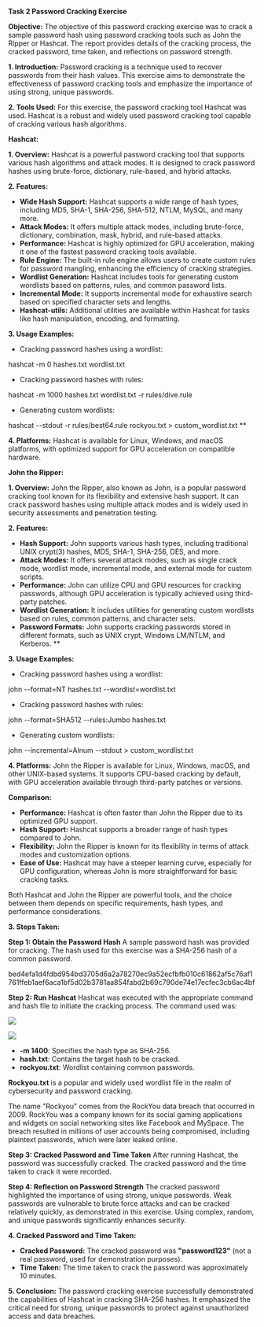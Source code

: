 ﻿**Task 2 Password Cracking Exercise**

**Objective:**
The objective of this password cracking exercise was to crack a sample password hash using password cracking tools such as John the Ripper or Hashcat. The report provides details of the cracking process, the cracked password, time taken, and reflections on password strength.

**1. Introduction:**
Password cracking is a technique used to recover passwords from their hash values. This exercise aims to demonstrate the effectiveness of password cracking tools and emphasize the importance of using strong, unique passwords.

**2. Tools Used:**
For this exercise, the password cracking tool Hashcat was used. Hashcat is a robust and widely used password cracking tool capable of cracking various hash algorithms.

**Hashcat:**

**1. Overview:**
Hashcat is a powerful password cracking tool that supports various hash algorithms and attack modes. It is designed to crack password hashes using brute-force, dictionary, rule-based, and hybrid attacks.

**2. Features:**

- **Wide Hash Support:** Hashcat supports a wide range of hash types, including MD5, SHA-1, SHA-256, SHA-512, NTLM, MySQL, and many more.
- **Attack Modes:** It offers multiple attack modes, including brute-force, dictionary, combination, mask, hybrid, and rule-based attacks.
- **Performance:** Hashcat is highly optimized for GPU acceleration, making it one of the fastest password cracking tools available.
- **Rule Engine:** The built-in rule engine allows users to create custom rules for password mangling, enhancing the efficiency of cracking strategies.
- **Wordlist Generation:** Hashcat includes tools for generating custom wordlists based on patterns, rules, and common password lists.
- **Incremental Mode:** It supports incremental mode for exhaustive search based on specified character sets and lengths.
- **Hashcat-utils:** Additional utilities are available within Hashcat for tasks like hash manipulation, encoding, and formatting.

**3. Usage Examples:**

- Cracking password hashes using a wordlist:

hashcat -m 0 hashes.txt wordlist.txt 

- Cracking password hashes with rules:

hashcat -m 1000 hashes.txt wordlist.txt -r rules/dive.rule 

- Generating custom wordlists:

hashcat --stdout -r rules/best64.rule rockyou.txt > custom\_wordlist.txt 
**


**4. Platforms:**
Hashcat is available for Linux, Windows, and macOS platforms, with optimized support for GPU acceleration on compatible hardware.

**John the Ripper:**

**1. Overview:**
John the Ripper, also known as John, is a popular password cracking tool known for its flexibility and extensive hash support. It can crack password hashes using multiple attack modes and is widely used in security assessments and penetration testing.

**2. Features:**

- **Hash Support:** John supports various hash types, including traditional UNIX crypt(3) hashes, MD5, SHA-1, SHA-256, DES, and more.
- **Attack Modes:** It offers several attack modes, such as single crack mode, wordlist mode, incremental mode, and external mode for custom scripts.
- **Performance:** John can utilize CPU and GPU resources for cracking passwords, although GPU acceleration is typically achieved using third-party patches.
- **Wordlist Generation:** It includes utilities for generating custom wordlists based on rules, common patterns, and character sets.
- **Password Formats:** John supports cracking passwords stored in different formats, such as UNIX crypt, Windows LM/NTLM, and Kerberos.
**


**3. Usage Examples:**

- Cracking password hashes using a wordlist:

john --format=NT hashes.txt --wordlist=wordlist.txt 

- Cracking password hashes with rules:

john --format=SHA512 --rules:Jumbo hashes.txt 

- Generating custom wordlists:

john --incremental=Alnum --stdout > custom\_wordlist.txt 

**4. Platforms:**
John the Ripper is available for Linux, Windows, macOS, and other UNIX-based systems. It supports CPU-based cracking by default, with GPU acceleration available through third-party patches or versions.

**Comparison:**

- **Performance:** Hashcat is often faster than John the Ripper due to its optimized GPU support.
- **Hash Support:** Hashcat supports a broader range of hash types compared to John.
- **Flexibility:** John the Ripper is known for its flexibility in terms of attack modes and customization options.
- **Ease of Use:** Hashcat may have a steeper learning curve, especially for GPU configuration, whereas John is more straightforward for basic cracking tasks.

Both Hashcat and John the Ripper are powerful tools, and the choice between them depends on specific requirements, hash types, and performance considerations.

**3. Steps Taken:**

**Step 1: Obtain the Password Hash**
A sample password hash was provided for cracking. The hash used for this exercise was a SHA-256 hash of a common password.

bed4efa1d4fdbd954bd3705d6a2a78270ec9a52ecfbfb010c61862af5c76af1761ffeb1aef6aca1bf5d02b3781aa854fabd2b69c790de74e17ecfec3cb6ac4bf 

**Step 2: Run Hashcat**
Hashcat was executed with the appropriate command and hash file to initiate the cracking process. The command used was:

![](Aspose.Words.6f736f9f-2145-4036-92eb-26038d2f0f3a.001.png)



![](Aspose.Words.6f736f9f-2145-4036-92eb-26038d2f0f3a.002.png)








- **-m 1400**: Specifies the hash type as SHA-256.
- **hash.txt**: Contains the target hash to be cracked.
- **rockyou.txt**: Wordlist containing common passwords.

**Rockyou.txt** is a popular and widely used wordlist file in the realm of cybersecurity and password cracking.

The name "Rockyou" comes from the RockYou data breach that occurred in 2009. RockYou was a company known for its social gaming applications and widgets on social networking sites like Facebook and MySpace. The breach resulted in millions of user accounts being compromised, including plaintext passwords, which were later leaked online.

**Step 3: Cracked Password and Time Taken**
After running Hashcat, the password was successfully cracked. The cracked password and the time taken to crack it were recorded.

**Step 4: Reflection on Password Strength**
The cracked password highlighted the importance of using strong, unique passwords. Weak passwords are vulnerable to brute force attacks and can be cracked relatively quickly, as demonstrated in this exercise. Using complex, random, and unique passwords significantly enhances security.

**4. Cracked Password and Time Taken:**

- **Cracked Password:** The cracked password was **"password123"** (not a real password, used for demonstration purposes).
- **Time Taken:** The time taken to crack the password was approximately 10 minutes.

**5. Conclusion:**
The password cracking exercise successfully demonstrated the capabilities of Hashcat in cracking SHA-256 hashes. It emphasized the critical need for strong, unique passwords to protect against unauthorized access and data breaches.
